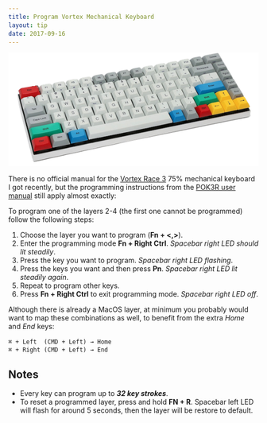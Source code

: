 ```yaml
---
title: Program Vortex Mechanical Keyboard
layout: tip
date: 2017-09-16
---
```


![vortex](/assets/images/tips/vortex.png)

There is no official manual for the [Vortex Race 3](https://kotaku.com/vortex-race-3-keyboard-review-the-75-percent-solution-1797341501) 75% mechanical keyboard I got recently, but the programming instructions from the [POK3R user manual](http://www.vortexgear.tw/db/upload/webdata4/6vortex_20166523361966663.pdf) still apply almost exactly:

To program one of the layers 2-4 (the first one cannot be programmed) follow the following steps:
1. Choose the layer you want to program (**Fn + <,>**).
2. Enter the programming mode **Fn + Right Ctrl**. _Spacebar right LED should lit steadily_.
3. Press the key you want to program. _Spacebar right LED flashing_.
4. Press the keys you want and then press **Pn**. _Spacebar right LED lit steadily again_.
5. Repeat to program other keys.
6. Press **Fn + Right Ctrl** to exit programming mode. _Spacebar right LED off_.


Although there is already a MacOS layer, at minimum you probably would want to map these combinations as well, to benefit from the extra _Home_ and _End_ keys:
```
⌘ + Left  (CMD + Left) → Home 
⌘ + Right (CMD + Left) → End
```

## Notes

* Every key can program up to _**32 key strokes**_.
* To reset a programmed layer, press and hold **FN + R**. Spacebar left LED will flash for around 5 seconds, then the layer will be restore to default. 

